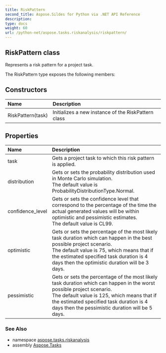```yaml
---
title: RiskPattern
second_title: Aspose.Sildes for Python via .NET API Reference
description: 
type: docs
weight: 60
url: /python-net/aspose.tasks.riskanalysis/riskpattern/
---
```


## RiskPattern class

Represents a risk pattern for a project task.

The RiskPattern type exposes the following members:
## Constructors
| Name | Description |
| :- | :- |
|RiskPattern(task)|Initializes a new instance of the RiskPattern class|
## Properties
| Name | Description |
| :- | :- |
|task|Gets a project task to which this risk pattern is applied.|
|distribution|Gets or sets the probability distribution used in Monte Carlo simulation.<br/>            The default value is ProbabilityDistributionType.Normal.|
|confidence_level|Gets or sets the confidence level that correspond to the percentage of the time the actual generated values will be within optimistic and pessimistic estimates.<br/>            The default value is CL99.|
|optimistic|Gets or sets the percentage of the most likely task duration which can happen in the best possible project scenario.<br/>            The default value is 75, which means that if the estimated specified task duration is 4 days then the optimistic duration will be 3 days.|
|pessimistic|Gets or sets the percentage of the most likely task duration which can happen in the worst possible project scenario.<br/>            The default value is 125, which means that if the estimated specified task duration is 4 days then the pessimistic duration will be 5 days.|

### See Also

* namespace [aspose.tasks.riskanalysis](/python-net/aspose.tasks.riskanalysis/)
* assembly [Aspose.Tasks](/tasks/python-net/)

